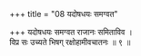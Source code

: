 +++
title = "08 यदोषधयः समग्वत"

+++
यदोषधयः समग्वत राजानः समिताविव ।  
विप्र सः उच्यते भिषग् रक्षोहामीवचातनः ॥ ९ ॥